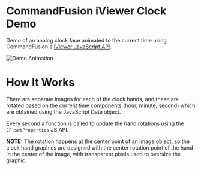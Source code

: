 # CommandFusion iViewer Clock Demo
Demo of an analog clock face animated to the current time using CommandFusion's [iViewer JavaScript API](http://www.commandfusion.com/docs/scripting/index.html).

![Demo Animation](https://raw.github.com/CommandFusion/DemoUserInterfaces/master/Clock/screenshot/clock.gif)

# How It Works
There are separate images for each of the clock hands, and these are rotated based on the current time components (hour, minute, second) which are obtained using the JavaScript Date object.

Every second a function is called to update the hand rotations using the `CF.setProperties` JS API.

**NOTE:** The rotation happens at the center point of an image object, so the clock hand graphics are designed with the center rotation point of the hand in the center of the image, with transparent pixels used to oversize the graphic.